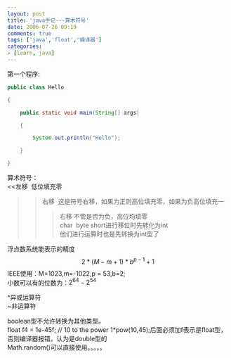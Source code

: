 ```yaml
---
layout: post
title: 'java手记---算术符号'
date: 2006-07-26 09:19
comments: true
tags: ['java','float','编译器']
categories:
- [learn, java]
---
```


第一个程序:
```java
public class Hello

{

    public static void main(String[] args)

    {

        System.out.println("Hello");

    }

}
```


算术符号：  
<<左移  低位填充零  
>>右移  这是符号右移，如果为正则高位填充零，如果为负高位填充一  
>>>右移 不管是否为负，高位均填零  
char  byte short进行移位时先转化为int  
他们进行运算时也是先转换为int型了

浮点数系统能表示的精度 
$$ 2*(M-m+1)*b^{p-1}+1  $$
IEEE使用：M=1023,m=-1022,p = 53,b=2;  
小数可以有的位数为：$2^{64}-2^{54}$

^异或运算符  
~非运算符

boolean型不允许转换为其他类型。  
float f4 = 1e-45f; // 10 to the power
1*pow(10,45);后面必须加f表示是float型，否则编译器报错。认为是double型的  
Math.random()可以直接使用。。。。。

